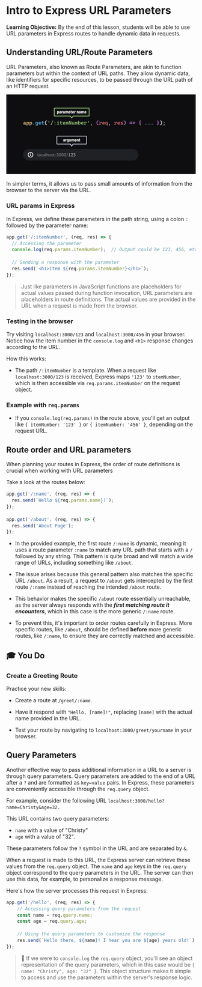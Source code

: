 <h1>
  <span class="headline">Intro to Express</span>
  <span class="subhead">URL Parameters</span>
</h1>

**Learning Objective:** By the end of this lesson, students will be able to use URL parameters in Express routes to handle dynamic data in requests.

## Understanding URL/Route Parameters

URL Parameters, also known as Route Parameters, are akin to function parameters but within the context of URL paths. They allow dynamic data, like identifiers for specific resources, to be passed through the URL path of an HTTP request.

![URL Parameters](./assets/url-parameters.png)

In simpler terms, it allows us to pass small amounts of information from the browser to the server via the URL.

### URL params in Express

In Express, we define these parameters in the path string, using a colon `:` followed by the parameter name:

```javascript
app.get('/:itemNumber', (req, res) => {
  // Accessing the parameter
  console.log(req.params.itemNumber);  // Output could be 123, 456, etc.

  // Sending a response with the parameter
  res.send(`<h1>Item ${req.params.itemNumber}</h1>`);
});
```

> Just like parameters in JavaScript functions are placeholders for actual values passed during function invocation, URL parameters are placeholders in route definitions. The actual values are provided in the URL when a request is made from the browser.

### Testing in the browser

Try visiting `localhost:3000/123` and `localhost:3000/456` in your browser. Notice how the item number in the `console.log` and `<h1>` response changes according to the URL.

How this works:

- The path `/:itemNumber` is a template. When a request like `localhost:3000/123` is received, Express maps `'123'` to `itemNumber`, which is then accessible via `req.params.itemNumber` on the request object.

### Example with `req.params`

- If you `console.log(req.params)` in the route above, you'll get an output like `{ itemNumber: '123' }` or `{ itemNumber: '456' }`, depending on the request URL.

## Route order and URL parameters

When planning your routes in Express, the order of route definitions is crucial when working with URL parameters

Take a look at the routes below:

```js
app.get('/:name', (req, res) => {
  res.send(`Hello ${req.params.name}!`);
});

app.get('/about', (req, res) => {
  res.send('About Page');
});
```

- In the provided example, the first route `/:name` is dynamic, meaning it uses a route parameter `:name` to match any URL path that starts with a `/` followed by any string. This pattern is quite broad and will match a wide range of URLs, including something like `/about`.

- The issue arises because this general pattern also matches the specific URL `/about`. As a result, a request to `/about` gets intercepted by the first route `/:name` instead of reaching the intended `/about` route.

- This behavior makes the specific `/about` route essentially unreachable, as the server always responds with the ***first matching route it encounters***, which in this case is the more generic `/:name` route.

- To prevent this, it's important to order routes carefully in Express. More specific routes, like `/about`, should be defined **before** more generic routes, like `/:name`, to ensure they are correctly matched and accessible.

## 🎓 You Do

### Create a Greeting Route

Practice your new skills:

- Create a route at `/greet/:name`.

- Have it respond with `"Hello, [name]!"`, replacing `[name]` with the actual name provided in the URL.

- Test your route by navigating to `localhost:3000/greet/yourname` in your browser.

## Query Parameters

Another effective way to pass additional information in a URL to a server is through query parameters. Query parameters are added to the end of a URL after a `?` and are formatted as `key=value` pairs. In Express, these parameters are conveniently accessible through the `req.query` object.

For example, consider the following URL `localhost:3000/hello?name=Christy&age=32.` 

This URL contains two query parameters: 

- `name` with a value of "Christy"
- `age` with a value of "32". 

These parameters follow the `?` symbol in the URL and are separated by `&`.

When a request is made to this URL, the Express server can retrieve these values from the `req.query` object. The `name` and `age` keys in the `req.query` object correspond to the query parameters in the URL. The server can then use this data, for example, to personalize a response message.

Here's how the server processes this request in Express:

```js
app.get('/hello', (req, res) => {
    // Accessing query parameters from the request
    const name = req.query.name;
    const age = req.query.age;

    // Using the query parameters to customize the response
    res.send(`Hello there, ${name}! I hear you are ${age} years old!`);
});
```

> 🧠 If we were to `console.log` the `req.query` object, you'll see an object representation of the query parameters, which in this case would be `{ name: "Christy", age: "32" }`. This object structure makes it simple to access and use the parameters within the server's response logic.